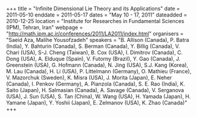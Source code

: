 +++
title = "Infinite Dimensional Lie Theory and its Applications"
date = 2011-05-10
enddate = 2011-05-17
dates = "May 10 - 17, 2011"
dateadded = 2010-12-25
location = "Institute for Researches in Fundamental Sciences (IPM), Tehran, Iran"
webpage = "http://math.ipm.ac.ir/conferences/2011/LA2011/index.html"
organisers = "Saeid Aza, Malihe Yousofzadeh"
speakers = "B. Allison (Canada), P. Batra (India), Y. Bahturin (Canada), S. Berman (Canada), Y. Billig (Canada), V. Chari (USA), S-J. Cheng (Taiwan), B. Cox (USA), I. Dimitrov (Canada), C. Dong (USA), A. Elduque (Spain), V. Futorny (Brazil), Y. Gao (Canada), J. Greenstein (USA), G. Hofmann (Canada), N. Jing (USA), S.J. Kang (Korea), M. Lau (Canada), H. Li (USA), P. Littelmann (Germany), O. Mathieu (France), V. Mazorchuk (Sweden), K. Misra (USA), J. Morita (Japan), E. Neher (Canada), I. Penkov (Germany), A. Pianzola (Canada), S. E. Rao (India), K. Saito (Japan), H. Salmasian (Canada), A. Savage (Canada), V. Serganova (USA), J. Sun (USA), S. Tan (China), W. Wang (USA), H. Yamada (Japan), H. Yamane (Japan), Y. Yoshii (Japan), E. Zelmanov (USA), K. Zhao (Canada)"
+++

